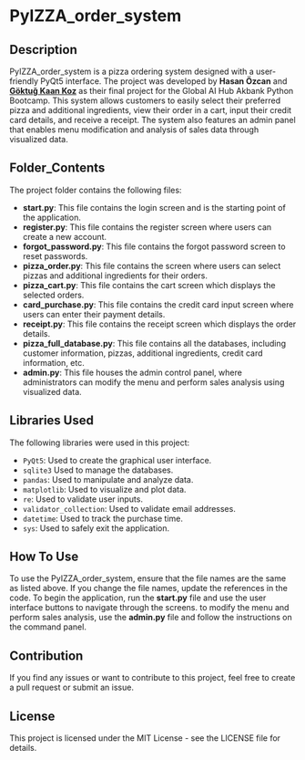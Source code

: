 # PyIZZA_order_system

## Description
PyIZZA_order_system is a pizza ordering system designed with a user-friendly PyQt5 interface. The project was developed by **Hasan Özcan** and **[Göktuğ Kaan Koz](https://github.com/LuciMark0)** as their final project for the Global AI Hub Akbank Python Bootcamp. This system allows customers to easily select their preferred pizza and additional ingredients, view their order in a cart, input their credit card details, and receive a receipt. The system also features an admin panel that enables menu modification and analysis of sales data through visualized data.

## Folder_Contents
The project folder contains the following files:

- **start.py**: This file contains the login screen and is the starting point of the application.
- **register.py**: This file contains the register screen where users can create a new account.
- **forgot_password.py**: This file contains the forgot password screen to reset passwords.
- **pizza_order.py**: This file contains the screen where users can select pizzas and additional ingredients for their orders.
- **pizza_cart.py**: This file contains the cart screen which displays the selected orders.
- **card_purchase.py**: This file contains the credit card input screen where users can enter their payment details.
- **receipt.py**: This file contains the receipt screen which displays the order details.
- **pizza_full_database.py**: This file contains all the databases, including customer information, pizzas, additional ingredients, credit card information, etc.
- **admin.py**: This file houses the admin control panel, where administrators can modify the menu and perform sales analysis using visualized data.

## Libraries Used
The following libraries were used in this project:

- ```PyQt5```: Used to create the graphical user interface.
- ```sqlite3```  Used to manage the databases.
- ```pandas```: Used to manipulate and analyze data.
- ```matplotlib```: Used to visualize and plot data.
- ```re```:  Used to validate user inputs.
- ```validator_collection```: Used to validate email addresses.
- ```datetime```: Used to track the purchase time.
- ```sys```: Used to safely exit the application.

## How To Use
To use the PyIZZA_order_system, ensure that the file names are the same as listed above. If you change the file names, update the references in the code. To begin the application, run the **start.py** file and use the user interface buttons to navigate through the screens. to modify the menu and perform sales analysis, use the **admin.py** file and follow the instructions on the command panel.

## Contribution
If you find any issues or want to contribute to this project, feel free to create a pull request or submit an issue.

## License
This project is licensed under the MIT License - see the LICENSE file for details.
